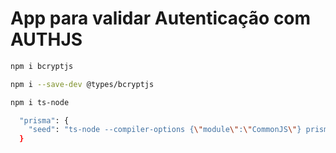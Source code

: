 # App para validar Autenticação com AUTHJS


```bash	
npm i bcryptjs
```

```bash	
npm i --save-dev @types/bcryptjs
```

```bash
npm i ts-node   
```

```bash	
  "prisma": {
    "seed": "ts-node --compiler-options {\"module\":\"CommonJS\"} prisma/seed.ts"
  }
```